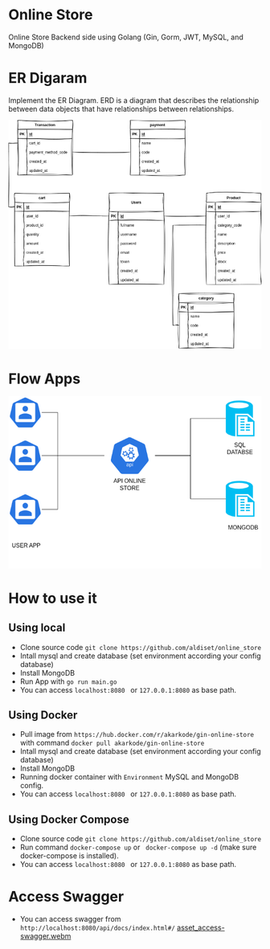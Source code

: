 # Online Store
Online Store Backend side using Golang (Gin, Gorm, JWT, MySQL, and MongoDB)

# ER Digaram
Implement the ER Diagram. ERD is a diagram that describes the relationship between data objects that have relationships
between relationships.

![alt text](/asset/erd.png)


# Flow Apps
![alt text](/asset/flow-online-store-simple.drawio.png)


# How to use it 
## Using local
- Clone source code ``` git clone https://github.com/aldiset/online_store ```
- Intall mysql and create database (set environment according your config database)
- Install MongoDB
- Run App with ``` go run main.go ```
- You can access ```localhost:8080 ``` or ```127.0.0.1:8080``` as base path.

## Using Docker
- Pull image from ``` https://hub.docker.com/r/akarkode/gin-online-store ``` with command ``` docker pull akarkode/gin-online-store ```
- Intall mysql and create database (set environment according your config database)
- Install MongoDB
- Running docker container with ```Environment``` MySQL and MongoDB config.
- You can access ```localhost:8080 ``` or ```127.0.0.1:8080``` as base path.

## Using Docker Compose
- Clone source code ``` git clone https://github.com/aldiset/online_store ```
- Run command ``` docker-compose up ``` or ``` docker-compose up -d``` (make sure docker-compose is installed).
- You can access ```localhost:8080 ``` or ```127.0.0.1:8080``` as base path.

# Access Swagger
- You can access swagger from ```http://localhost:8080/api/docs/index.html#/```
[asset_access-swagger.webm](https://user-images.githubusercontent.com/52232543/213930130-dd45d11c-4af4-4382-b8bc-23baf28d3262.webm)
